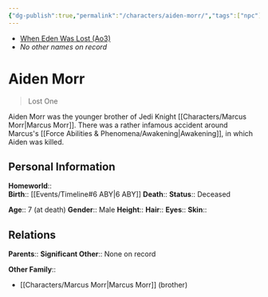 ```yaml
---
{"dg-publish":true,"permalink":"/characters/aiden-morr/","tags":["npc"],"noteIcon":"saber1"}
---
```


- [When Eden Was Lost (Ao3)](https://archiveofourown.org/works/19334440/chapters/45992584)
- *No other names on record*
# Aiden Morr
>Lost One

Aiden Morr was the younger brother of Jedi Knight [[Characters/Marcus Morr\|Marcus Morr]]. There was a rather infamous accident around Marcus's [[Force Abilities & Phenomena/Awakening\|Awakening]], in which Aiden was killed.
## Personal Information

**Homeworld**::  
**Birth**::  [[Events/Timeline#6 ABY\|6 ABY]]
**Death**:: 
**Status**::  Deceased

**Age**::  7 (at death)
**Gender**::  Male
**Height**:: 
**Hair**:: 
**Eyes**:: 
**Skin**:: 
## Relations

**Parents**:: 
**Significant Other**::  None on record

**Other Family**::
- [[Characters/Marcus Morr\|Marcus Morr]] (brother)

